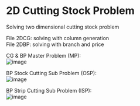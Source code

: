 # 2D Cutting Stock Problem
Solving two dimensional cutting stock problem  

File 2DCG: solving with column generation  
File 2DBP: solving with branch and price  

CG & BP Master Problem (MP):  
![image](https://github.com/Baturuym/2DCSP_Column_Generation/blob/new_model/01.png)

BP Stock Cutting Sub Problem (OSP):  
![image](https://github.com/Baturuym/2DCSP_Column_Generation/blob/new_model/02.png)

BP Strip Cutting Sub Problem (ISP):  
![image](https://github.com/Baturuym/2DCSP_Column_Generation/blob/new_model/03.png)

